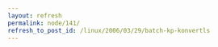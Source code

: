 ```yaml
---
layout: refresh
permalink: node/141/
refresh_to_post_id: /linux/2006/03/29/batch-kp-konvertls
---
```

